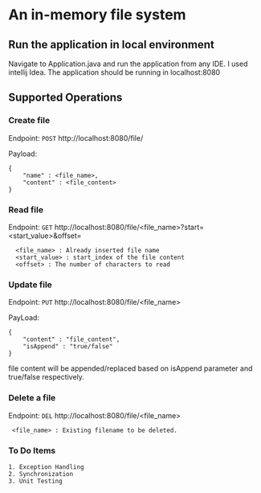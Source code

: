 # An in-memory file system

## Run the application in local environment

Navigate to Application.java and run the application from any IDE. I used intellij Idea. The application should be running in localhost:8080

## Supported Operations

### Create file

Endpoint: `POST` http://localhost:8080/file/ 

Payload:
``` 
{
    "name" : <file_name>,
    "content" : <file_content>
}
```
### Read file

Endpoint: `GET` http://localhost:8080/file/<file_name>?start=<start_value>&offset=<offset>

```$xslt
  <file_name> : Already inserted file name
  <start_value> : start_index of the file content
  <offset> : The number of characters to read
```

### Update file

Endpoint: `PUT` http://localhost:8080/file/<file_name>

PayLoad:

```$xslt
{
    "content" : "file_content",
    "isAppend" : "true/false"
}
```

file content will be appended/replaced based on isAppend parameter and true/false respectively.

### Delete a file

Endpoint: `DEL` http://localhost:8080/file/<file_name> 

```$xslt
 <file_name> : Existing filename to be deleted.
```

### To Do Items
```$xslt
1. Exception Handling
2. Synchronization
3. Unit Testing
```
